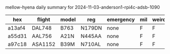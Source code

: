 mellow-hyena daily summary for 2024-11-03-anderson1-rpi4c-adsb-1090

|hex|flight|model|reg|emergency|mil|weirdo|
|--|--|--|--|--|--|--|
|a13af4|DAL748|B763|N179DN|none|F|F|
|a55d31|AAL756|A21N|N445AA|none|F|F|
|a97c18|ASA1152|B39M|N710AL|none|F|F|

